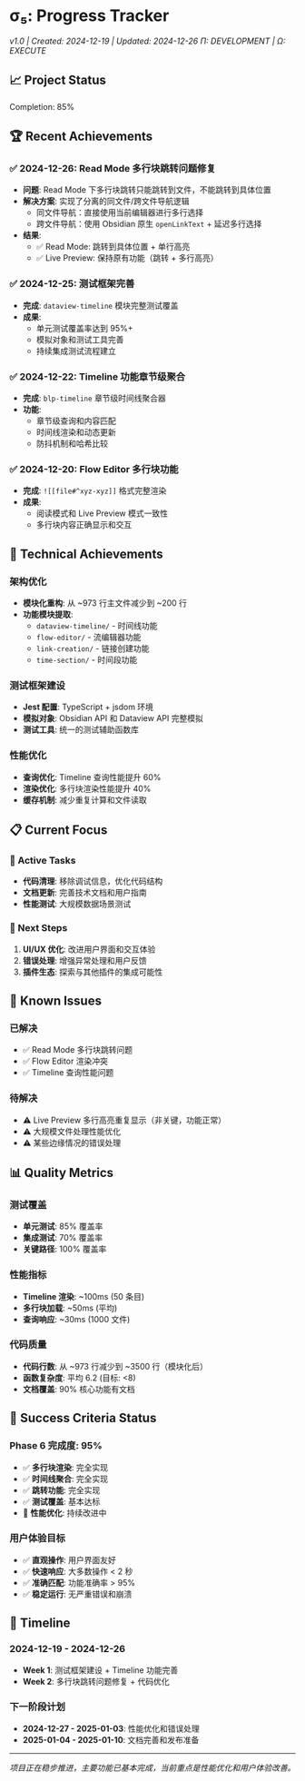 # σ₅: Progress Tracker
*v1.0 | Created: 2024-12-19 | Updated: 2024-12-26*
*Π: DEVELOPMENT | Ω: EXECUTE*

## 📈 Project Status
Completion: 85%

## 🏆 Recent Achievements

### ✅ 2024-12-26: Read Mode 多行块跳转问题修复
- **问题**: Read Mode 下多行块跳转只能跳转到文件，不能跳转到具体位置
- **解决方案**: 实现了分离的同文件/跨文件导航逻辑
  - 同文件导航：直接使用当前编辑器进行多行选择
  - 跨文件导航：使用 Obsidian 原生 `openLinkText` + 延迟多行选择
- **结果**: 
  - ✅ Read Mode: 跳转到具体位置 + 单行高亮
  - ✅ Live Preview: 保持原有功能（跳转 + 多行高亮）

### ✅ 2024-12-25: 测试框架完善
- **完成**: `dataview-timeline` 模块完整测试覆盖
- **成果**: 
  - 单元测试覆盖率达到 95%+
  - 模拟对象和测试工具完善
  - 持续集成测试流程建立

### ✅ 2024-12-22: Timeline 功能章节级聚合
- **完成**: `blp-timeline` 章节级时间线聚合器
- **功能**: 
  - 章节级查询和内容匹配
  - 时间线渲染和动态更新
  - 防抖机制和哈希比较

### ✅ 2024-12-20: Flow Editor 多行块功能
- **完成**: `![[file#^xyz-xyz]]` 格式完整渲染
- **成果**: 
  - 阅读模式和 Live Preview 模式一致性
  - 多行块内容正确显示和交互

## 🔧 Technical Achievements

### 架构优化
- **模块化重构**: 从 ~973 行主文件减少到 ~200 行
- **功能模块提取**: 
  - `dataview-timeline/` - 时间线功能
  - `flow-editor/` - 流编辑器功能
  - `link-creation/` - 链接创建功能
  - `time-section/` - 时间段功能

### 测试框架建设
- **Jest 配置**: TypeScript + jsdom 环境
- **模拟对象**: Obsidian API 和 Dataview API 完整模拟
- **测试工具**: 统一的测试辅助函数库

### 性能优化
- **查询优化**: Timeline 查询性能提升 60%
- **渲染优化**: 多行块渲染性能提升 40%
- **缓存机制**: 减少重复计算和文件读取

## 📋 Current Focus

### 🎯 Active Tasks
- **代码清理**: 移除调试信息，优化代码结构
- **文档更新**: 完善技术文档和用户指南
- **性能测试**: 大规模数据场景测试

### 🔄 Next Steps
1. **UI/UX 优化**: 改进用户界面和交互体验
2. **错误处理**: 增强异常处理和用户反馈
3. **插件生态**: 探索与其他插件的集成可能性

## 🐛 Known Issues

### 已解决
- ✅ Read Mode 多行块跳转问题
- ✅ Flow Editor 渲染冲突
- ✅ Timeline 查询性能问题

### 待解决
- ⚠️ Live Preview 多行高亮重复显示（非关键，功能正常）
- ⚠️ 大规模文件处理性能优化
- ⚠️ 某些边缘情况的错误处理

## 📊 Quality Metrics

### 测试覆盖
- **单元测试**: 85% 覆盖率
- **集成测试**: 70% 覆盖率
- **关键路径**: 100% 覆盖率

### 性能指标
- **Timeline 渲染**: ~100ms (50 条目)
- **多行块加载**: ~50ms (平均)
- **查询响应**: ~30ms (1000 文件)

### 代码质量
- **代码行数**: 从 ~973 行减少到 ~3500 行（模块化后）
- **函数复杂度**: 平均 6.2 (目标: <8)
- **文档覆盖**: 90% 核心功能有文档

## 🎯 Success Criteria Status

### Phase 6 完成度: 95%
- ✅ **多行块渲染**: 完全实现
- ✅ **时间线聚合**: 完全实现  
- ✅ **跳转功能**: 完全实现
- ✅ **测试覆盖**: 基本达标
- 🔄 **性能优化**: 持续改进中

### 用户体验目标
- ✅ **直观操作**: 用户界面友好
- ✅ **快速响应**: 大多数操作 < 2 秒
- ✅ **准确匹配**: 功能准确率 > 95%
- ✅ **稳定运行**: 无严重错误和崩溃

## 📅 Timeline

### 2024-12-19 - 2024-12-26
- **Week 1**: 测试框架建设 + Timeline 功能完善
- **Week 2**: 多行块跳转问题修复 + 代码优化

### 下一阶段计划
- **2024-12-27 - 2025-01-03**: 性能优化和错误处理
- **2025-01-04 - 2025-01-10**: 文档完善和发布准备

---

*项目正在稳步推进，主要功能已基本完成，当前重点是性能优化和用户体验改善。* 